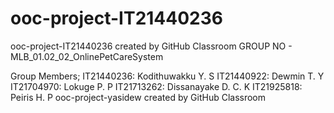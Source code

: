 # ooc-project-IT21440236
ooc-project-IT21440236 created by GitHub Classroom GROUP NO - MLB_01.02_02_OnlinePetCareSystem

Group Members;
IT21440236: Kodithuwakku Y. S
IT21440922: Dewmin T. Y
IT21704970: Lokuge P. P
IT21713262: Dissanayake D. C. K
IT21925818: Peiris H. P
ooc-project-yasidew created by GitHub Classroom
